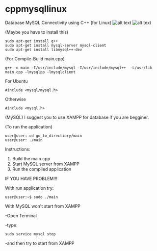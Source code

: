# cppmysqllinux
Database MySQL Connectivity using C++ (for Linux)
![alt text](https://cdn-images-1.medium.com/max/1200/1*YU6BvZKvxivoEnvqxeG5rw.png)
![alt text](https://cdn.freebiesupply.com/logos/large/2x/mysql-logo-png-transparent.png)

(Maybe you have to install this)
```
sudo apt-get install g++ 
sudo apt-get install mysql-server mysql-client
sudo apt-get install libmysql++-dev
```

(For Compile-Build main.cpp)
```
g++ -o main -I/usr/include/mysql -I/usr/include/mysql++  -L/usr/lib main.cpp -lmysqlpp -lmysqlclient
```

For Ubuntu
```
#include <mysql/mysql.h>
```
Otherwise
```
#include <mysql.h>
```

(MySQL)
I suggest you to use XAMPP for database if you are begginer.

(To run the application)
```
user@user: cd go_to_directiory/main
user@user: ./main
```

Instructions:
1) Build the main.cpp
2) Start MySQL server from XAMPP
3) Run the compiled application



IF YOU HAVE PROBLEM!!!

With run application try:
```
user@user:~$ sudo ./main
```
With MySQL won't start from XAMPP

-Open Terminal

-type:
```
sudo service mysql stop
```
-and then try to start from XAMPP
